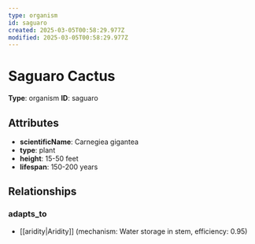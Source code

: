 ```yaml
---
type: organism
id: saguaro
created: 2025-03-05T00:58:29.977Z
modified: 2025-03-05T00:58:29.977Z
---
```


# Saguaro Cactus

**Type**: organism
**ID**: saguaro

## Attributes

- **scientificName**: Carnegiea gigantea
- **type**: plant
- **height**: 15-50 feet
- **lifespan**: 150-200 years

## Relationships

### adapts_to

- [[aridity|Aridity]] (mechanism: Water storage in stem, efficiency: 0.95)

